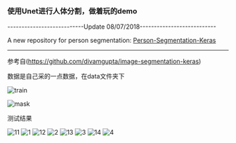 ### 使用Unet进行人体分割，做着玩的demo

---------------------------Update 08/07/2018---------------------------

A new repository for person segmentation: [Person-Segmentation-Keras](https://github.com/TianzhongSong/Person-Segmentation-Keras)

-----------------------------------------------------------------------

参考自(https://github.com/divamgupta/image-segmentation-keras)

数据是自己采的一点数据，在data文件夹下

![train](https://github.com/TianzhongSong/Unet-for-Person-Segmentation/blob/master/data/11200.jpg)

![mask](https://github.com/TianzhongSong/Unet-for-Person-Segmentation/blob/master/data/11200l.jpg)

测试结果

![11](https://github.com/TianzhongSong/Unet-for-Person-Segmentation/blob/master/data/10296.jpg)
![1](https://github.com/TianzhongSong/Unet-for-Person-Segmentation/blob/master/data/seg_results/10296.jpg)
![12](https://github.com/TianzhongSong/Unet-for-Person-Segmentation/blob/master/data/10297.jpg)
![2](https://github.com/TianzhongSong/Unet-for-Person-Segmentation/blob/master/data/seg_results/10297.jpg)
![13](https://github.com/TianzhongSong/Unet-for-Person-Segmentation/blob/master/data/10298.jpg)
![3](https://github.com/TianzhongSong/Unet-for-Person-Segmentation/blob/master/data/seg_results/10298.jpg)
![14](https://github.com/TianzhongSong/Unet-for-Person-Segmentation/blob/master/data/10299.jpg)
![4](https://github.com/TianzhongSong/Unet-for-Person-Segmentation/blob/master/data/seg_results/10299.jpg)
